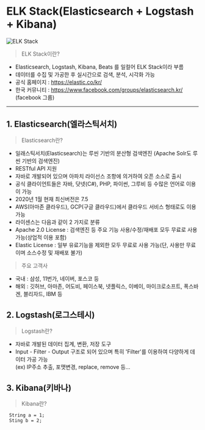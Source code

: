 # ELK Stack(Elasticsearch + Logstash + Kibana) 
![ELK Stack](https://miro.medium.com/max/3064/0*VPlFPpkbPY15EWte.png)
> ELK Stack이란?
- Elasticsearch, Logstash, Kibana, Beats 를 일컬어 ELK Stack이라 부름
- 데이터를 수집 및 가공한 후 실시간으로 검색, 분석, 시각화 가능
- 공식 홈페이지 : https://elastic.co/kr/ 
- 한국 커뮤니티 : https://www.facebook.com/groups/elasticsearch.kr/ (facebook 그룹)

* * *
   
## 1. Elasticsearch(엘라스틱서치)
> Elasticsearch란? 
- 일래스틱서치(Elasticsearch)는 루씬 기반의 분산형 검색엔진 (Apache Solr도 루씬 기반의 검색엔진)
- RESTful API 지원
- 자바로 개발되어 있으며 아파치 라이선스 조항에 의거하여 오픈 소스로 출시
- 공식 클라이언트들은 자바, 닷넷(C#), PHP, 파이썬, 그루비 등 수많은 언어로 이용이 가능
- 2020년 1월 현재 최신버전은 7.5
- AWS(아마존 클라우드), GCP(구글 클라우드)에서 클라우드 서비스 형태로도 이용 가능
- 라이센스는 다음과 같이 2 가지로 분류
-    Apache 2.0 License : 검색엔진 등 주요 기능 사용/수정/재배포 모두 무료로 사용 가능(상업적 이용 포함)   
-    Elastic License : 일부 유료기능을 제외한 모두 무료로 사용 가능(단, 사용만 무료이며 소스수정 및 재배포 불가)

   
> 주요 고객사
- 국내 : 삼성, 11번가, 네이버, 포스코 등
- 해외 : 깃허브, 아마존, 어도비, 페이스북, 넷플릭스, 이베이, 마이크로소프트, 폭스바겐, 블리자드, IBM 등


## 2. Logstash(로그스테시)
> Logstash란? 
- 자바로 개발된 데이터 집계, 변환, 저장 도구
- Input - Filter - Output 구조로 되어 있으며 특히 'Filter'를 이용하여 다양하게 데이터 가공 가능   
(ex) IP주소 추출, 포맷변경, replace, remove 등...

## 3. Kibana(키바나)
> Kibana란?
```
 String a = 1;
 Sting b = 2;
```
